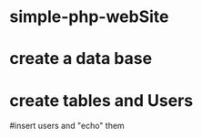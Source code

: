 # simple-php-webSite
# create a data base 
# create tables and Users
#insert users and "echo" them 
